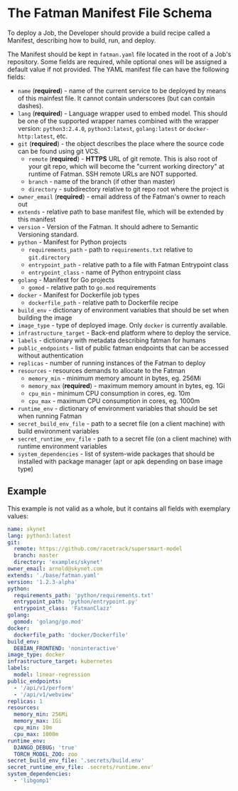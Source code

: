 # The Fatman Manifest File Schema

To deploy a Job, the Developer should provide a build recipe called a Manifest,
describing how to build, run, and deploy.

The Manifest should be kept in `fatman.yaml` file located in the root of a Job's
repository. Some fields are required, while optional ones will be assigned a
default value if not provided. The YAML manifest file can have the following
fields:

- `name` (**required**) - name of the current service to be deployed by means of
  this mainfest file. It cannot contain underscores (but can contain dashes).
- `lang` (**required**) - Language wrapper used to embed model. This should be one
  of the supported wrapper names combined with the wrapper version:
  `python3:2.4.0`, `python3:latest`, `golang:latest` or `docker-http:latest`, etc.
- `git` (**required**) - the object describes the place where the source code can be
  found using git VCS.
    - `remote` (**required**) - **HTTPS** URL of git remote. This is also root of your
      git repo, which will become the "current working directory" at runtime of Fatman.
      SSH remote URLs are NOT supported.
    - `branch` - name of the branch (if other than master)
    - `directory` - subdirectory relative to git repo root where the project is
- `owner_email` (**required**) - email address of the Fatman's owner to reach out
- `extends` - relative path to base manifest file, which will be extended by this manifest
- `version` - Version of the Fatman. It should adhere to Semantic Versioning standard.
- `python` - Manifest for Python projects
    - `requirements_path` - path to `requirements.txt` relative to `git.directory`
    - `entrypoint_path` - relative path to a file with Fatman Entrypoint class
    - `entrypoint_class` - name of Python entrypoint class
- `golang` - Manifest for Go projects
    - `gomod` - relative path to `go.mod` requirements
- `docker` - Manifest for Dockerfile job types
    - `dockerfile_path` - relative path to Dockerfile recipe
- `build_env` - dictionary of environment variables that should be set when building the image
- `image_type` - type of deployed image. Only `docker` is currently available.
- `infrastructure_target` - Back-end platform where to deploy the service.
- `labels` - dictionary with metadata describing fatman for humans
- `public_endpoints` - list of public fatman endpoints that can be accessed without authentication
- `replicas` - number of running instances of the Fatman to deploy
- `resources` - resources demands to allocate to the Fatman
    - `memory_min` - minimum memory amount in bytes, eg. 256Mi
    - `memory_max` (**required**) - maximum memory amount in bytes, eg. 1Gi
    - `cpu_min` - minimum CPU consumption in cores, eg. 10m
    - `cpu_max` - maximum CPU consumption in cores, eg. 1000m
- `runtime_env` - dictionary of environment variables that should be set when running Fatman
- `secret_build_env_file` - path to a secret file (on a client machine) with build environment variables
- `secret_runtime_env_file` - path to a secret file (on a client machine) with runtime environment variables
- `system_dependencies` - list of system-wide packages that should be installed with package manager
  (apt or apk depending on base image type)

## Example
This example is not valid as a whole, but it contains all fields with exemplary values:
```yaml
name: skynet
lang: python3:latest
git:
  remote: https://github.com/racetrack/supersmart-model
  branch: master
  directory: 'examples/skynet'
owner_email: arnold@skynet.com
extends: './base/fatman.yaml'
version: '1.2.3-alpha'
python:
  requirements_path: 'python/requirements.txt'
  entrypoint_path: 'python/entrypoint.py'
  entrypoint_class: 'FatmanClazz'
golang:
  gomod: 'golang/go.mod'
docker:
  dockerfile_path: 'docker/Dockerfile'
build_env:
  DEBIAN_FRONTEND: 'noninteractive'
image_type: docker
infrastructure_target: kubernetes
labels:
  model: linear-regression
public_endpoints:
  - '/api/v1/perform'
  - '/api/v1/webview'
replicas: 1
resources:
  memory_min: 256Mi
  memory_max: 1Gi
  cpu_min: 10m
  cpu_max: 1000m
runtime_env:
  DJANGO_DEBUG: 'true'
  TORCH_MODEL_ZOO: zoo
secret_build_env_file: '.secrets/build.env'
secret_runtime_env_file: .secrets/runtime.env'
system_dependencies:
  - 'libgomp1'
```
